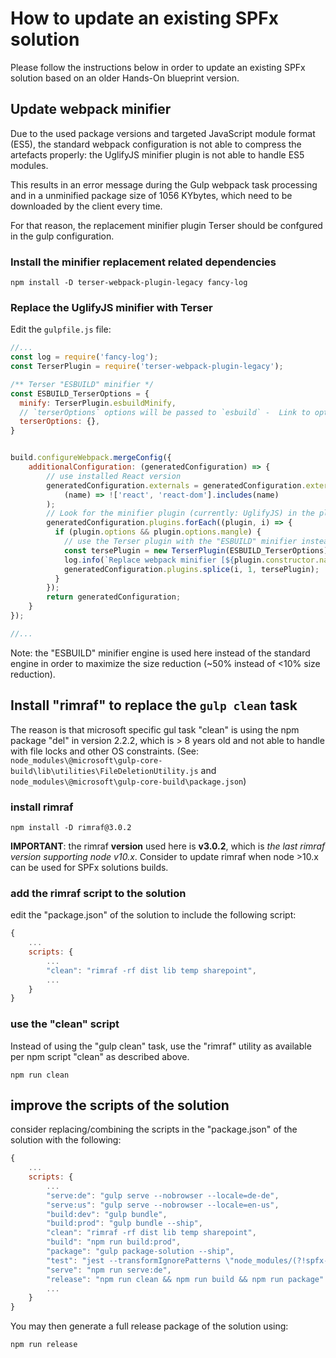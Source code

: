 # How to update an existing SPFx solution

Please follow the instructions below in order to update an existing SPFx solution based on an older Hands-On blueprint version.

## Update webpack minifier

Due to the used package versions and targeted JavaScript module format (ES5), the standard webpack configuration is not able to compress the artefacts properly: the UglifyJS minifier plugin is not able to handle ES5 modules. 

This results in an error message during the Gulp webpack task processing and in a unminified package size of 1056 KYbytes, which need to be downloaded by the client every time.

For that reason, the replacement minifier plugin Terser should be confgured in the gulp configuration.

### Install the minifier replacement related dependencies

```shell
npm install -D terser-webpack-plugin-legacy fancy-log
```

### Replace the UglifyJS minifier with Terser

Edit the `gulpfile.js` file:

```JavaScript
//...
const log = require('fancy-log');
const TerserPlugin = require('terser-webpack-plugin-legacy');

/** Terser "ESBUILD" minifier */
const ESBUILD_TerserOptions = {
  minify: TerserPlugin.esbuildMinify,
  // `terserOptions` options will be passed to `esbuild` -  Link to options - https://esbuild.github.io/api/#minify  
  terserOptions: {},  
}


build.configureWebpack.mergeConfig({
    additionalConfiguration: (generatedConfiguration) => {
        // use installed React version
        generatedConfiguration.externals = generatedConfiguration.externals.filter(
            (name) => !['react', 'react-dom'].includes(name)
        );
        // Look for the minifier plugin (currently: UglifyJS) in the plugin list and replace it with a Terser plugin
        generatedConfiguration.plugins.forEach((plugin, i) => {
          if (plugin.options && plugin.options.mangle) {
            // use the Terser plugin with the "ESBUILD" minifier instead of the standard minifier for maximized size reduction
            const tersePlugin = new TerserPlugin(ESBUILD_TerserOptions);
            log.info(`Replace webpack minifier [${plugin.constructor.name}] with [${tersePlugin.constructor.name}]`);
            generatedConfiguration.plugins.splice(i, 1, tersePlugin);
          }
        });
        return generatedConfiguration;
    }
});

//...

```

Note: the "ESBUILD" minifier engine is used here instead of the standard engine in order to maximize the size reduction (~50% instead of <10% size reduction).


## Install "rimraf" to replace the `gulp clean` task

The reason is that microsoft specific gul task "clean" is using the npm package "del" in version 2.2.2, which is > 8 years old and not able to handle with file locks and other OS constraints.
(See: `node_modules\@microsoft\gulp-core-build\lib\utilities\FileDeletionUtility.js` and `node_modules\@microsoft\gulp-core-build\package.json`)

### install rimraf

```shell
npm install -D rimraf@3.0.2
```

**IMPORTANT**: the rimraf **version** used here is **v3.0.2**, which is *the last rimraf version supporting node v10.x*. Consider to update rimraf when node >10.x can be used for SPFx solutions builds.

### add the rimraf script to the solution

edit the "package.json" of the solution to include the following script:

```javascript
{
    ...
    scripts: {
        ...
        "clean": "rimraf -rf dist lib temp sharepoint",
        ...
    }
}
```

### use the "clean" script

Instead of using the "gulp clean" task, use the "rimraf" utility as available per npm script "clean" as described above.

```
npm run clean
```
## improve the scripts of the solution

consider replacing/combining the scripts in the "package.json" of the solution with the following:

```javascript
{
    ...
    scripts: {
        ...
        "serve:de": "gulp serve --nobrowser --locale=de-de",
        "serve:us": "gulp serve --nobrowser --locale=en-us",
        "build:dev": "gulp bundle",
        "build:prod": "gulp bundle --ship",
        "clean": "rimraf -rf dist lib temp sharepoint",
        "build": "npm run build:prod",
        "package": "gulp package-solution --ship",
        "test": "jest --transformIgnorePatterns \"node_modules/(?!spfx-template)/\" --env=jsdom",
        "serve": "npm run serve:de",
        "release": "npm run clean && npm run build && npm run package"
        ...
    }
}
```

You may then generate a full release package of the solution using: 

```shell
npm run release
```